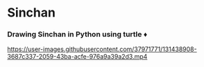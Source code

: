 # Sinchan   
<h3> Drawing Sinchan in Python using turtle   ♦ </h3>  
 

https://user-images.githubusercontent.com/37971771/131438908-3687c337-2059-43ba-acfe-976a9a39a2d3.mp4

